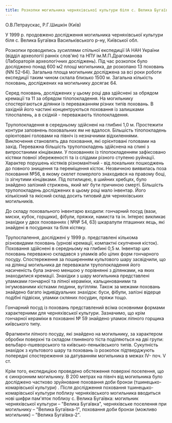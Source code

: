```yaml
---
title: Розкопки могильника черняхівської культури біля с. Велика Бугаївка на Київщині в 1999р
---
```


О.В.Петраускас, Р.Г.Шишкін (Київ)

У 1999 р. продовжено дослідження могильника черняхівської культури біля с. Велика Бугаївка Васильківського р-ну, Київської обл.

Розкопки проводились зусиллями спільної експедиції ІА НАН України (відділ археології ранніх слов'ян) та НПУ ім.М.П.Драгоманова (Лабораторія археологічних досліджень). Під час розкопок було досліджено понад 600 м2 площі могильника, де розкопано 13 поховань (NN 52-64). Загальна площа могильник досліджена за всі роки роботи експедиції таким чином склала близько 1500 м. Загальна кількість поховань, досліджених на могильнику досягає 64.

Серед поховань, досліджених у цьому році два здійснені за обрядом кремації та 11 за обрядом тілопокладення. На могильнику спостерігаються ділянки із переважанням різних типів поховань. В західній його частині концентруються поховання із залишками тілоспалень, а в східній - переважають тілопокладення.

Трупопокладення в середньому здійснені на глибині 1,0 м. Простежити контури заповнень поховальних ям не вдалося. Більшість тілопокладень орієнтовані головами на північ із незначними відхиленнями. Виключення становлять два поховання, які орієнтовані головами на захід. Переважна більшість трупопокладень здійснена на спині з випростаними кінцівками. У похованнях із тілопокладенням зафіксовано кістяки повної збереженості та із слідами різного ступеню руйнації. Характер порушень кістяків різноманітний - від локальних пошкоджень до повного знищення та переміщення кісток. Незвичною виявилась поза поховання №56, в якому скелет померлого знаходився на правому боці, із зігнутими кінцівками. Під потилицею, в шийних хребцях, було знайдено залізний стрижень, який міг бути причиною смерті. Більшість трупопокладень досліджених в цьому році мало інвентар. Його кількісний та якісний склад досить типовий для черняхівських могильників.

До складу поховального інвентарю входили: гончарний посуд (вази, миски, кубок, горщики), фібули, пряжки, намиста та ін. Інтерес викликає знахідки у двох похованнях ( №№ 54, 63) шкаралупи пташиних яєць, які знайдені в посудинах та біля кістяку.

Трупоспалення, досліджені у 1999 р. представлені кількома різновидами поховань (урнові кремації, компактні скупчення кісток). Поховання здійснені в середньому на глибині 0,5 м. Інвентар цих поховань переважно складався з уламків або цілих форм гончарного посуду. Спостереження за поширенням культового шару засвідчили, що на ділянці могильника де переважали трупопокладення його насиченість була значно меншою у порівнянні з ділянками, на яких знаходилися кремації. Знахідки з шару могильника представлені уламками гончарної та ліпної кераміки, кальцинованими та інгумованими кістками людини, вугіллям. Також за межами поховань знайдено багато індивідуальних знахідок: буси, фібули, залізні відерце подібні підвіски, уламки скляних посудин, пряжи тощо.

Гончарний посуд із поховань представлений всіма основними формами характерними для черняхівської культури. Зазначимо, що крім гончарної кераміки в похованні № 59 знайдено уламок ліпного горщика київського типу.

Фрагменти ліпного посуду, які знайдено на могильнику, за характером обробки поверхні та складом глиняного тіста поділяються на дві групи: вельбаро-пшеворського та київсько-пеньківського типів. Сукупність знахідок з культового шару та поховань із розкопок підтверджують попередні спостереження за датуванням могильника в межах IV- поч. V ст.

Крім того, експедицією проведено обстеження поверхні поселення, що є синхронним могильнику. В 200 метрах на північ від могильника було досліджено частково зруйноване поховання доби бронзи (тшинецько-комарівської культури) . Після дослідження поховання тшинецько-комарівської культури поблизу черняхівського могильника вводиться нові шифри пам'яток поблизу с. Велика Бугаївка: могильник черняхівської культури – "Велика Бугаївка", черняхівське поселення при могильнику – "Велика Бугаївка-1", поховання доби бронзи (можливо могильник) – "Велика Бугаївка-2".
